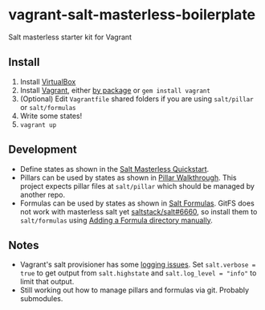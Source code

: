 vagrant-salt-masterless-boilerplate
===================================

Salt masterless starter kit for Vagrant

Install
-------
1. Install [VirtualBox](https://www.virtualbox.org/wiki/Downloads)
2. Install [Vagrant](http://vagrantup.com/), either [by package](http://downloads.vagrantup.com/) or `gem install vagrant`
3. (Optional) Edit `Vagrantfile` shared folders if you are using `salt/pillar` or `salt/formulas`
4. Write some states!
5. `vagrant up`

Development
-----------

* Define states as shown in the [Salt Masterless Quickstart](http://docs.saltstack.com/en/latest/topics/tutorials/quickstart.html#salt-masterless-quickstart).
* Pillars can be used by states as shown in [Pillar Walkthrough](http://docs.saltstack.com/en/latest/topics/tutorials/pillar.html). This project expects pillar files at `salt/pillar` which should be managed by another repo.
* Formulas can be used by states as shown in [Salt Formulas](http://docs.saltstack.com/en/latest/topics/development/conventions/formulas.html). GitFS does not work with masterless salt yet [saltstack/salt#6660](https://github.com/saltstack/salt/issues/6660), so install them to `salt/formulas` using [Adding a Formula directory manually](http://docs.saltstack.com/en/latest/topics/development/conventions/formulas.html#adding-a-formula-directory-manually).

Notes
-----
* Vagrant's salt provisioner has some [logging issues](https://github.com/mitchellh/vagrant/issues/3754). Set `salt.verbose = true` to get output from `salt.highstate` and `salt.log_level = "info"` to limit that output.
* Still working out how to manage pillars and formulas via git. Probably submodules.